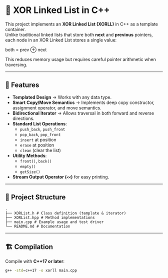 # 🔗 XOR Linked List in C++

This project implements an **XOR Linked List (XORLL)** in C++ as a template container.  
Unlike traditional linked lists that store both **next** and **previous** pointers, each node in an XOR Linked List stores a single value:  

both = prev ⊕ next


This reduces memory usage but requires careful pointer arithmetic when traversing.  

---

## 🚀 Features

- **Templated Design** → Works with any data type.  
- **Smart Copy/Move Semantics** → Implements deep copy constructor, assignment operator, and move semantics.  
- **Bidirectional Iterator** → Allows traversal in both forward and reverse directions.  
- **Standard List Operations**:
  - `push_back`, `push_front`  
  - `pop_back`, `pop_front`  
  - `insert` at position  
  - `erase` at position  
  - `clean` (clear the list)  
- **Utility Methods**:
  - `front()`, `back()`  
  - `empty()`  
  - `getSize()`  
- **Stream Output Operator (`<<`)** for easy printing.  

---

## 📂 Project Structure

```
.
├── XORList.h # Class definition (template & iterator)
├── XORList.hpp # Method implementations
├── main.cpp # Example usage and test driver
└── README.md # Documentation
```

---

## 🏗️ Compilation

Compile with **C++17 or later**:

```bash
g++ -std=c++17 -o xorll main.cpp
```
